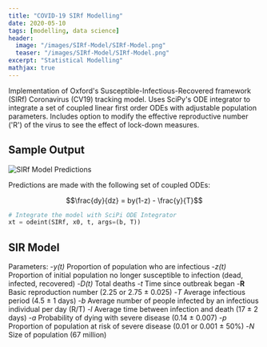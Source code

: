 ```yaml
---
title: "COVID-19 SIRf Modelling"
date: 2020-05-10
tags: [modelling, data science]
header:
  image: "/images/SIRf-Model/SIRf-Model.png"
  teaser: "/images/SIRf-Model/SIRf-Model.png"
excerpt: "Statistical Modelling"
mathjax: true
---
```


Implementation of Oxford's Susceptible-Infectious-Recovered framework (SIRf) Coronavirus (CV19) tracking model. Uses SciPy's ODE integrator to integrate a set of coupled linear first order ODEs with adjustable population parameters. Includes option to modify the effective reproductive number ('R') of the virus to see the effect of lock-down measures.


## Sample Output

<img src="{{ site.url }}{{ site.baseurl }}/images/SIRf-Model/SIRf-Model.png" alt="SIRf Model Predictions">

Predictions are made with the following set of coupled ODEs:

$$\frac{dy}{dz} = by(1-z) - \frac{y}{T}$$

```python
# Integrate the model with SciPi ODE Integrator
xt = odeint(SIRf, x0, t, args=(b, T))
```

## SIR Model

Parameters:
-*y(t)*  Proportion of population who are infectious
-*z(t)* Proportion of initial population no longer susceptible to infection (dead, infected, recovered)
-*D(t)*  Total deaths
-*t*  Time since outbreak began
-**R**  Basic reproduction number (2.25 or 2.75 ± 0.025)
-*T*  Average infectious period (4.5 ± 1 days)
-*b*  Average number of people infected by an infectious individual per day (R/T)
-*l*  Average time between infection and death (17 ± 2 days)
-*a*  Probability of dying with severe disease (0.14 ± 0.007)
-*p*  Proportion of population at risk of severe disease (0.01 or 0.001 ± 50%)
-*N*  Size of population (67 million)
